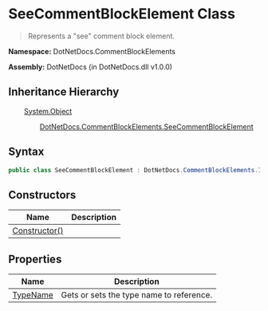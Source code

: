 # SeeCommentBlockElement Class
> Represents a "see" comment block element.

**Namespace:** DotNetDocs.CommentBlockElements

**Assembly:** DotNetDocs (in DotNetDocs.dll v1.0.0)
## Inheritance Hierarchy
&nbsp;&nbsp;&nbsp;&nbsp;&nbsp;&nbsp;&nbsp;&nbsp;[System.Object](https://www.google.com/search?q=System.Object&btnI=)

&nbsp;&nbsp;&nbsp;&nbsp;&nbsp;&nbsp;&nbsp;&nbsp;&nbsp;&nbsp;&nbsp;&nbsp;&nbsp;&nbsp;&nbsp;&nbsp;[DotNetDocs.CommentBlockElements.SeeCommentBlockElement](/docs/DotNetDocs/CommentBlockElements/SeeCommentBlockElement.md)

## Syntax
```csharp
public class SeeCommentBlockElement : DotNetDocs.CommentBlockElements.ICommentBlockElement
```
## Constructors
|Name|Description|
|---|---|
|[Constructor()](/docs/DotNetDocs/CommentBlockElements/SeeCommentBlockElement/Constructors/Constructor__.md)||
## Properties
|Name|Description|
|---|---|
|[TypeName](/docs/DotNetDocs/CommentBlockElements/SeeCommentBlockElement/Properties/TypeName.md)|Gets or sets the type name to reference.|
